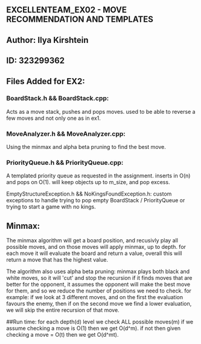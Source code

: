 
## EXCELLENTEAM_EX02 - MOVE RECOMMENDATION AND TEMPLATES

## Author: Ilya Kirshtein
## ID: 323299362

## Files Added for EX2:

### BoardStack.h && BoardStack.cpp:
Acts as a move stack, pushes and pops moves.
used to be able to reverse a few moves and not only one as in ex1.


### MoveAnalyzer.h && MoveAnalyzer.cpp:
Using the minmax and alpha beta pruning to find the best move.


### PriorityQueue.h && PriorityQueue.cpp:
A templated priority queue as requested in the assignment.
inserts in O(n) and pops on O(1).
will keep objects up to m_size, and pop excess.

EmptyStructureException.h && NoKingsFoundException.h:
custom exceptions to handle trying to pop empty BoardStack / PriorityQueue
or trying to start a game with no kings.

## Minmax:
The minmax algorithm will get a board position, and recusivly play all possible moves,
and on those moves will apply minmax, up to depth.
for each move it will evaluate the board and return a value,
overall this will return a move that has the highest value.

The algorithm also uses alpha beta pruning:
minmax plays both black and white moves, so
it will 'cut' and stop the recursion if it finds moves that are better for the opponent,
it assumes the opponent will make the best move for them, and so we reduce the number
of positions we need to check.
for example: if we look at 3 different moves, and on the first the evaluation favours
the enemy, then if on the second move we find a lower evaluation, we will skip the entire recursion
of that move.

##Run time:
for each depth(d) level we check ALL possible moves(m)
if we assume checking a move is O(1) then we get O(d^m).
if not then given checking a move = O(t) then we get O(d^mt).